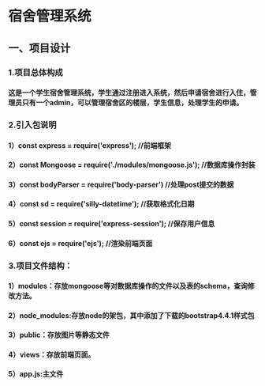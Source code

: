 # 宿舍管理系统

## 一、项目设计

### 1.项目总体构成

#### 	这是一个学生宿舍管理系统，学生通过注册进入系统，然后申请宿舍进行入住，管理员只有一个admin，可以管理宿舍区的楼层，学生信息，处理学生的申请。

#### 

### 2.引入包说明

#### 	1）const express = require('express');  //前端框架

#### 	2）const Mongoose = require('./modules/mongoose.js'); //数据库操作封装

#### 	3）const bodyParser = require('body-parser')   //处理post提交的数据

#### 	4）const sd = require('silly-datetime');  //获取格式化日期

#### 	5）const session = require('express-session');  //保存用户信息

#### 	6）const ejs = require('ejs');  //渲染前端页面

### 3.项目文件结构：

#### 	1）modules：存放mongoose等对数据库操作的文件以及表的schema，查询修改方法。

#### 	2）node_modules:存放node的架包，其中添加了下载的bootstrap4.4.1样式包

#### 	3）public：存放图片等静态文件

#### 	4）views：存放前端页面。

#### 	5）app.js:主文件